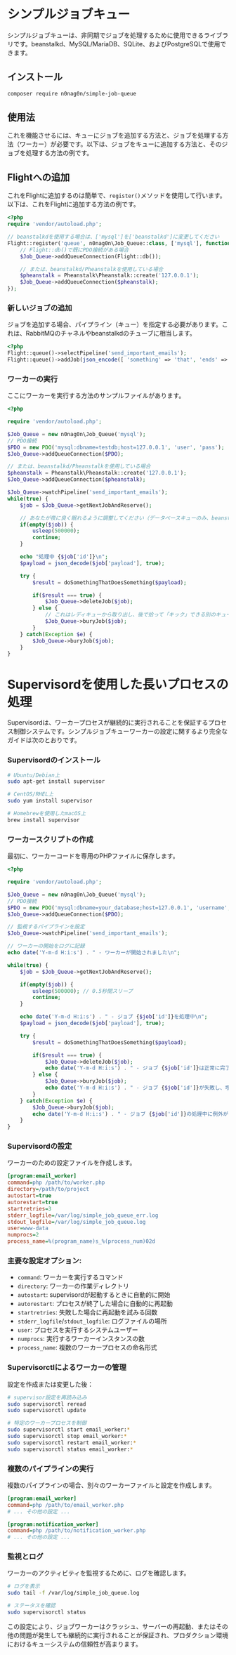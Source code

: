 # シンプルジョブキュー

シンプルジョブキューは、非同期でジョブを処理するために使用できるライブラリです。beanstalkd、MySQL/MariaDB、SQLite、およびPostgreSQLで使用できます。

## インストール
```bash
composer require n0nag0n/simple-job-queue
```

## 使用法

これを機能させるには、キューにジョブを追加する方法と、ジョブを処理する方法（ワーカー）が必要です。以下は、ジョブをキューに追加する方法と、そのジョブを処理する方法の例です。


## Flightへの追加

これをFlightに追加するのは簡単で、`register()`メソッドを使用して行います。以下は、これをFlightに追加する方法の例です。

```php
<?php
require 'vendor/autoload.php';

// beanstalkdを使用する場合は、['mysql']を['beanstalkd']に変更してください
Flight::register('queue', n0nag0n\Job_Queue::class, ['mysql'], function($Job_Queue) {
	// Flight::db()で既にPDO接続がある場合
	$Job_Queue->addQueueConnection(Flight::db());

	// または、beanstalkd/Pheanstalkを使用している場合
	$pheanstalk = Pheanstalk\Pheanstalk::create('127.0.0.1');
	$Job_Queue->addQueueConnection($pheanstalk);
});
```

### 新しいジョブの追加

ジョブを追加する場合、パイプライン（キュー）を指定する必要があります。これは、RabbitMQのチャネルやbeanstalkdのチューブに相当します。

```php
<?php
Flight::queue()->selectPipeline('send_important_emails');
Flight::queue()->addJob(json_encode([ 'something' => 'that', 'ends' => 'up', 'a' => 'string' ]));
```

### ワーカーの実行

ここにワーカーを実行する方法のサンプルファイルがあります。
```php
<?php

require 'vendor/autoload.php';

$Job_Queue = new n0nag0n\Job_Queue('mysql');
// PDO接続
$PDO = new PDO('mysql:dbname=testdb;host=127.0.0.1', 'user', 'pass');
$Job_Queue->addQueueConnection($PDO);

// または、beanstalkd/Pheanstalkを使用している場合
$pheanstalk = Pheanstalk\Pheanstalk::create('127.0.0.1');
$Job_Queue->addQueueConnection($pheanstalk);

$Job_Queue->watchPipeline('send_important_emails');
while(true) {
	$job = $Job_Queue->getNextJobAndReserve();

	// あなたが夜に良く眠れるように調整してください（データベースキューのみ、beanstalkdではこのif文は必要ありません）
	if(empty($job)) {
		usleep(500000);
		continue;
	}

	echo "処理中 {$job['id']}\n";
	$payload = json_decode($job['payload'], true);

	try {
		$result = doSomethingThatDoesSomething($payload);

		if($result === true) {
			$Job_Queue->deleteJob($job);
		} else {
			// これはレディキューから取り出し、後で拾って「キック」できる別のキューに入れます。
			$Job_Queue->buryJob($job);
		}
	} catch(Exception $e) {
		$Job_Queue->buryJob($job);
	}
}
```

# Supervisordを使用した長いプロセスの処理

Supervisordは、ワーカープロセスが継続的に実行されることを保証するプロセス制御システムです。シンプルジョブキューワーカーの設定に関するより完全なガイドは次のとおりです。

### Supervisordのインストール

```bash
# Ubuntu/Debian上
sudo apt-get install supervisor

# CentOS/RHEL上
sudo yum install supervisor

# Homebrewを使用したmacOS上
brew install supervisor
```

### ワーカースクリプトの作成

最初に、ワーカーコードを専用のPHPファイルに保存します。

```php
<?php

require 'vendor/autoload.php';

$Job_Queue = new n0nag0n\Job_Queue('mysql');
// PDO接続
$PDO = new PDO('mysql:dbname=your_database;host=127.0.0.1', 'username', 'password');
$Job_Queue->addQueueConnection($PDO);

// 監視するパイプラインを設定
$Job_Queue->watchPipeline('send_important_emails');

// ワーカーの開始をログに記録
echo date('Y-m-d H:i:s') . " - ワーカーが開始されました\n";

while(true) {
    $job = $Job_Queue->getNextJobAndReserve();

    if(empty($job)) {
        usleep(500000); // 0.5秒間スリープ
        continue;
    }

    echo date('Y-m-d H:i:s') . " - ジョブ {$job['id']}を処理中\n";
    $payload = json_decode($job['payload'], true);

    try {
        $result = doSomethingThatDoesSomething($payload);

        if($result === true) {
            $Job_Queue->deleteJob($job);
            echo date('Y-m-d H:i:s') . " - ジョブ {$job['id']}は正常に完了しました\n";
        } else {
            $Job_Queue->buryJob($job);
            echo date('Y-m-d H:i:s') . " - ジョブ {$job['id']}が失敗し、埋められました\n";
        }
    } catch(Exception $e) {
        $Job_Queue->buryJob($job);
        echo date('Y-m-d H:i:s') . " - ジョブ {$job['id']}の処理中に例外が発生しました: {$e->getMessage()}\n";
    }
}
```

### Supervisordの設定

ワーカーのための設定ファイルを作成します。

```ini
[program:email_worker]
command=php /path/to/worker.php
directory=/path/to/project
autostart=true
autorestart=true
startretries=3
stderr_logfile=/var/log/simple_job_queue_err.log
stdout_logfile=/var/log/simple_job_queue.log
user=www-data
numprocs=2
process_name=%(program_name)s_%(process_num)02d
```

### 主要な設定オプション:

- `command`: ワーカーを実行するコマンド
- `directory`: ワーカーの作業ディレクトリ
- `autostart`: supervisordが起動するときに自動的に開始
- `autorestart`: プロセスが終了した場合に自動的に再起動
- `startretries`: 失敗した場合に再起動を試みる回数
- `stderr_logfile`/`stdout_logfile`: ログファイルの場所
- `user`: プロセスを実行するシステムユーザー
- `numprocs`: 実行するワーカーインスタンスの数
- `process_name`: 複数のワーカープロセスの命名形式

### Supervisorctlによるワーカーの管理

設定を作成または変更した後：

```bash
# supervisor設定を再読み込み
sudo supervisorctl reread
sudo supervisorctl update

# 特定のワーカープロセスを制御
sudo supervisorctl start email_worker:*
sudo supervisorctl stop email_worker:*
sudo supervisorctl restart email_worker:*
sudo supervisorctl status email_worker:*
```

### 複数のパイプラインの実行

複数のパイプラインの場合、別々のワーカーファイルと設定を作成します。

```ini
[program:email_worker]
command=php /path/to/email_worker.php
# ... その他の設定 ...

[program:notification_worker]
command=php /path/to/notification_worker.php
# ... その他の設定 ...
```

### 監視とログ

ワーカーのアクティビティを監視するために、ログを確認します。

```bash
# ログを表示
sudo tail -f /var/log/simple_job_queue.log

# ステータスを確認
sudo supervisorctl status
```

この設定により、ジョブワーカーはクラッシュ、サーバーの再起動、またはその他の問題が発生しても継続的に実行されることが保証され、プロダクション環境におけるキューシステムの信頼性が高まります。